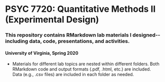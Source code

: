 # PSYC 7720: Quantitative Methods II (Experimental Design)

### This repository contains RMarkdown lab materials I designed-- including data, code, presentations, and activities.

#### University of Virginia, Spring 2020

- Materials for different lab topics are nested within different folders. Both RMarkdown code and output formats (.pdf, .html, etc.) are included. Data (e.g., .csv files) are included in each folder as needed.
